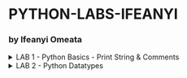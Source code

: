 # PYTHON-LABS-IFEANYI
### by Ifeanyi Omeata

<details>
  <summary>LAB 1 - Python Basics - Print String & Comments</summary>

  ###

  <a href="" target="_blank"><img src="https://github.com/user-attachments/assets/f00b1657-9f37-42dd-a8ac-c46eb9d0078f" width="720" height="400" /></a>

  ### 1. Print String
  - [ ] Print "Hello World"
  ```py
  print("Hello World!")
  print("Python is easy!")

  if __name__ == '__main__':
      print('Completed!')
  ```

  ### 2. Use Comments
  - [ ] Enter Comments above statements
  ```py
  """This is a multi-line comment
  Author: Ifeanyi omeata
  Date: 2025
  """
  # This is a sample Python script.
  print("Hello World!")
  print("Python is easy!")
  
  # Press the green button in the gutter to run the script.
  if __name__ == '__main__':
      print('Completed!')
  ```

</details>

<details>
  <summary>LAB 2 - Python Datatypes</summary>

  ###

  <a href="" target="_blank"><img src="https://github.com/user-attachments/assets/fba2bf40-62a5-4b42-845d-b803f8fc4959" width="720" height="400" /></a>

  - [ ] NoneType: an object that does not contain any value
    - [ ] None
  - [ ] Numeric Types:
    - [ ] int
    - [ ] float
    - [ ] complex
    - [ ] binary
    - [ ] hexadecimal
  - [ ] Boolean Types:
    - [ ] True
    - [ ] False
  - [ ] Sequences:
    - [ ] str
    - [ ] list
    - [ ] tuple
    - [ ] range
    - [ ] bytes
    - [ ] bytearray
  - [ ] Sets
  - [ ] Mappings

  ### 1. Print String
  - [ ] Print "Hello World"
  ```py
  print("Hello World!")
  print("Python is easy!")

  if __name__ == '__main__':
      print('Completed!')
  ```

  ### 2. Use Comments
  - [ ] Enter Comments above statements
  ```py
  """This is a multi-line comment
  Author: Ifeanyi omeata
  Date: 2025
  """
  # This is a sample Python script.
  print("Hello World!")
  print("Python is easy!")
  
  # Press the green button in the gutter to run the script.
  if __name__ == '__main__':
      print('Completed!')
  ```

</details>




